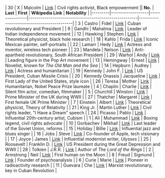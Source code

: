 | 30      | X                 | Malcolm        | [Link](https://en.wikipedia.org/wiki/Malcolm_X)       | Civil rights activist, Black empowerment  || **No.** | **Last**         | **First**      | **Wikipedia Link**                                    | **Notability**                             |
|---------|-------------------|----------------|-------------------------------------------------------|--------------------------------------------|
| 3       | Castro            | Fidel          | [Link](https://en.wikipedia.org/wiki/Fidel_Castro)    | Cuban revolutionary and President         |
| 9       | Gandhi            | Mahatma        | [Link](https://en.wikipedia.org/wiki/Mahatma_Gandhi)  | Leader of Indian independence movement    |
| 12      | Hawking           | Stephen        | [Link](https://en.wikipedia.org/wiki/Stephen_Hawking) | Theoretical physicist, black hole research |
| 18      | Kahlo             | Frida          | [Link](https://en.wikipedia.org/wiki/Frida_Kahlo)     | Iconic Mexican painter, self-portraits    |
| 22      | Lamarr            | Hedy           | [Link](https://en.wikipedia.org/wiki/Hedy_Lamarr)     | Actress and inventor, wireless tech pioneer |
| 23      | Mandela           | Nelson         | [Link](https://en.wikipedia.org/wiki/Nelson_Mandela)  | Anti-apartheid revolutionary, South African President |
| 29      | Warhol            | Andy           | [Link](https://en.wikipedia.org/wiki/Andy_Warhol)     | Leading figure in the Pop Art movement    |
| 13      | Hemingway         | Ernest         | [Link](https://en.wikipedia.org/wiki/Ernest_Hemingway) | Novelist, known for *The Old Man and the Sea* |
| 14      | Hepburn           | Audrey         | [Link](https://en.wikipedia.org/wiki/Audrey_Hepburn)  | Actress and humanitarian                  |
| 19      | Kennedy           | John F.        | [Link](https://en.wikipedia.org/wiki/John_F._Kennedy) | US President, Cuban Missile Crisis        |
| 20      | Kennedy Onassis   | Jacqueline     | [Link](https://en.wikipedia.org/wiki/Jacqueline_Kennedy_Onassis) | First Lady of the United States, style icon |
| 26      | Teresa            | Mother         | [Link](https://en.wikipedia.org/wiki/Mother_Teresa)   | Humanitarian, Nobel Peace Prize laureate  |
| 4       | Chaplin           | Charlie        | [Link](https://en.wikipedia.org/wiki/Charlie_Chaplin) | Silent film actor, comedian, filmmaker    |
| 5       | Churchill         | Winston        | [Link](https://en.wikipedia.org/wiki/Winston_Churchill) | Prime Minister of the UK during WWII      |
| 27      | Thatcher          | Margaret       | [Link](https://en.wikipedia.org/wiki/Margaret_Thatcher) | First female UK Prime Minister            |
| 7       | Einstein          | Albert         | [Link](https://en.wikipedia.org/wiki/Albert_Einstein) | Theoretical physicist, Theory of Relativity |
| 21      | King Jr.          | Martin Luther  | [Link](https://en.wikipedia.org/wiki/Martin_Luther_King_Jr.) | Civil rights leader, "I Have a Dream" speech |
| 24      | Picasso           | Pablo          | [Link](https://en.wikipedia.org/wiki/Pablo_Picasso)   | Influential 20th-century artist, Cubism   |
| 1       | Ali               | Muhammad       | [Link](https://en.wikipedia.org/wiki/Muhammad_Ali)    | Boxing legend, civil rights advocate      |
| 10      | Gorbachev         | Mikhail        | [Link](https://en.wikipedia.org/wiki/Mikhail_Gorbachev) | Last leader of the Soviet Union, reforms  |
| 15      | Holiday           | Billie         | [Link](https://en.wikipedia.org/wiki/Billie_Holiday)  | Influential jazz and blues singer         |
| 16      | Jobs              | Steve          | [Link](https://en.wikipedia.org/wiki/Steve_Jobs)      | Co-founder of Apple, tech visionary       |
| 17      | Joyce             | James          | [Link](https://en.wikipedia.org/wiki/James_Joyce)     | Influential modernist writer, *Ulysses*   |
| 25      | Roosevelt         | Franklin D.    | [Link](https://en.wikipedia.org/wiki/Franklin_D._Roosevelt) | US President during the Great Depression and WWII |
| 28      | Tolkien           | J.R.R.         | [Link](https://en.wikipedia.org/wiki/J._R._R._Tolkien) | Author of *The Lord of the Rings*         |
| 2       | Armstrong         | Neil           | [Link](https://en.wikipedia.org/wiki/Neil_Armstrong)  | First human on the Moon                   |
| 8       | Freud             | Sigmund        | [Link](https://en.wikipedia.org/wiki/Sigmund_Freud)   | Founder of psychoanalysis                 |
| 6       | Curie             | Marie          | [Link](https://en.wikipedia.org/wiki/Marie_Curie)     | Pioneer in radioactivity research         |
| 11      | Guevara           | Che            | [Link](https://en.wikipedia.org/wiki/Che_Guevara)     | Marxist revolutionary, key in Cuban Revolution |

